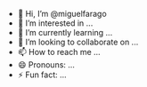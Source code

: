 - 👋 Hi, I’m @miguelfarago
- 👀 I’m interested in ...
- 🌱 I’m currently learning ...
- 💞️ I’m looking to collaborate on ...
- 📫 How to reach me ...
- 😄 Pronouns: ...
- ⚡ Fun fact: ...

<!---
miguelfarago/miguelfarago is a ✨ special ✨ repository because its `README.md` (this file) appears on your GitHub profile.
You can click the Preview link to take a look at your changes.
--->
